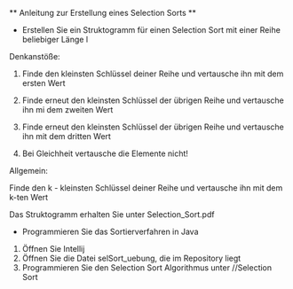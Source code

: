 
** Anleitung zur Erstellung eines Selection Sorts **


- Erstellen Sie ein Struktogramm für einen Selection Sort mit einer Reihe beliebiger Länge l


Denkanstöße:

1. Finde den kleinsten Schlüssel deiner Reihe und vertausche ihn mit dem ersten Wert


2. Finde erneut den kleinsten Schlüssel der übrigen Reihe und vertausche ihn mi dem zweiten Wert


3. Finde erneut den kleinsten Schlüssel der übrigen Reihe und vertausche ihn mit dem dritten Wert

4. Bei Gleichheit vertausche die Elemente nicht!

Allgemein:

Finde den k - kleinsten Schlüssel deiner Reihe und vertausche ihn mit dem k-ten Wert


Das Struktogramm erhalten Sie unter Selection_Sort.pdf





- Programmieren Sie das Sortierverfahren in Java

1. Öffnen Sie Intellij
2. Öffnen Sie die Datei selSort_uebung, die im Repository liegt
3. Programmieren Sie den Selection Sort Algorithmus unter //Selection Sort
